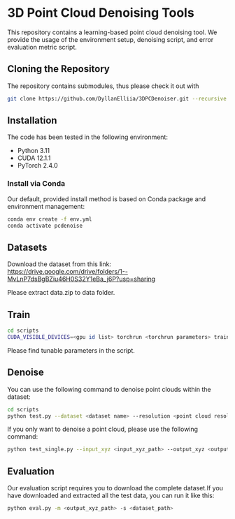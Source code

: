 # 3D Point Cloud Denoising Tools

This repository contains a learning-based point cloud denoising tool. We provide the usage of the environment setup, denoising script, and error evaluation metric script.

## Cloning the Repository

The repository contains submodules, thus please check it out with

```bash
git clone https://github.com/DyllanElliia/3DPCDenoiser.git --recursive
```

## Installation

The code has been tested in the following environment:

- Python 3.11
- CUDA 12.1.1
- PyTorch 2.4.0

### Install via Conda

Our default, provided install method is based on Conda package and environment management:

```bash
conda env create -f env.yml
conda activate pcdenoise
```

## Datasets

Download the dataset from this link: https://drive.google.com/drive/folders/1--MvLnP7dsBgBZiu46H0S32Y1eBa_j6P?usp=sharing

Please extract data.zip to data folder.

## Train

```bash
cd scripts
CUDA_VISIBLE_DEVICES=<gpu id list> torchrun <torchrun parameters> train_dist.py
```
Please find tunable parameters in the script.


## Denoise

You can use the following command to denoise point clouds within the dataset:
```bash
cd scripts
python test.py --dataset <dataset name> --resolution <point cloud resolution, e.g. 50000_poisson> --noise <noise level, e.g. 0.01>
```

If you only want to denoise a point cloud, please use the following command:
```bash
python test_single.py --input_xyz <input_xyz_path> --output_xyz <output_xyz_path>
```

## Evaluation

Our evaluation script requires you to download the complete dataset.If you have downloaded and extracted all the test data, you can run it like this:
```bash
python eval.py -m <output_xyz_path> -s <dataset_path>
```